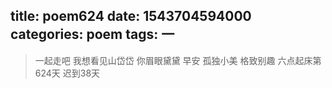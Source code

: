 title: poem624
date: 1543704594000
categories: poem
tags: 一
---
> 一起走吧
我想看见山岱岱
你眉眼黛黛
早安
孤独小美
格致别趣
六点起床第624天 迟到38天